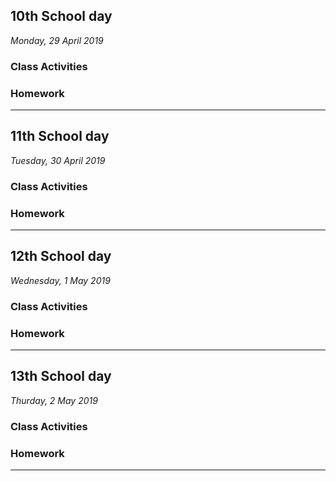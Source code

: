 ## 10th School day
_Monday, 29 April 2019_

### Class Activities


### Homework

________________________________________

## 11th School day
_Tuesday, 30 April 2019_

### Class Activities


### Homework

________________________________________

## 12th School day
_Wednesday, 1 May 2019_

### Class Activities


### Homework

________________________________________

## 13th School day
_Thurday, 2 May 2019_

### Class Activities


### Homework

________________________________________
